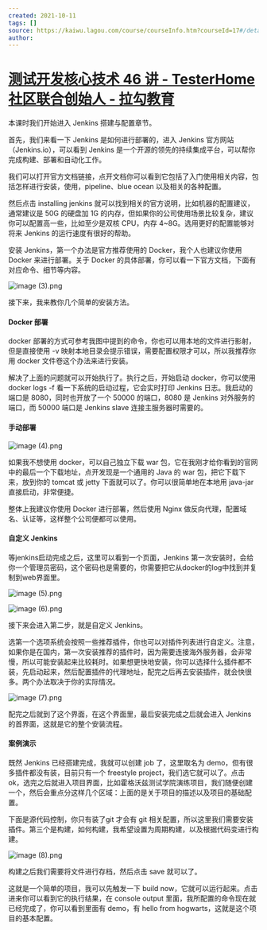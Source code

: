 ```yaml
---
created: 2021-10-11
tags: []
source: https://kaiwu.lagou.com/course/courseInfo.htm?courseId=17#/detail/pc?id=317
author: 
---
```


# [测试开发核心技术 46 讲 - TesterHome 社区联合创始人 - 拉勾教育](https://kaiwu.lagou.com/course/courseInfo.htm?courseId=17#/detail/pc?id=317)


本课时我们开始进入 Jenkins 搭建与配置章节。

首先，我们来看一下 Jenkins 是如何进行部署的，进入 Jenkins 官方网站（Jenkins.io），可以看到 Jenkins 是一个开源的领先的持续集成平台，可以帮你完成构建、部署和自动化工作。

我们可以打开官方文档链接，点开文档你可以看到它包括了入门使用相关内容，包括怎样进行安装，使用，pipeline、blue ocean 以及相关的各种配置。

然后点击 installing jenkins 就可以找到相关的官方说明，比如机器的配置建议，通常建议是 50G 的硬盘加 1G 的内存，但如果你的公司使用场景比较复杂，建议你可以配置高一些，比如至少是双核 CPU，内存 4~8G。选用更好的配置能够对将来 Jenkins 的运行速度有很好的帮助。

安装 Jenkins，第一个办法是官方推荐使用的 Docker，我个人也建议你使用 Docker 来进行部署。关于 Docker 的具体部署，你可以看一下官方文档，下面有对应命令、细节等内容。

![image (3).png](https://s0.lgstatic.com/i/image/M00/0A/C5/Ciqc1F6-byKALv2EAAR1VSL27rM786.png)

接下来，我来教你几个简单的安装方法。

#### Docker 部署

docker 部署的方式可参考我图中提到的命令，你也可以用本地的文件进行影射，但是直接使用 -v 映射本地目录会提示错误，需要配置权限才可以，所以我推荐你用 docker 文件卷这个办法来进行安装。

解决了上面的问题就可以开始执行了。执行之后，开始启动 docker，你可以使用 docker logs -f 看一下系统的启动过程，它会实时打印 Jenkins 日志。我启动的端口是 8080，同时也开放了一个 50000 的端口，8080 是 Jenkins 对外服务的端口，而 50000 端口是 Jenkins slave 连接主服务器时需要的。

#### 手动部署

![image (4).png](https://s0.lgstatic.com/i/image/M00/0A/C5/Ciqc1F6-bzmAauztAAHn5CtWGbQ563.png)

如果我不想使用 docker，可以自己独立下载 war 包，它在我刚才给你看到的官网中的最后一个下载地址，点开发现是一个通用的 Java 的 war 包，把它下载下来，放到你的 tomcat 或 jetty 下面就可以了。你可以很简单地在本地用 java-jar 直接启动，非常便捷。

整体上我建议你使用 Docker 进行部署，然后使用 Nginx 做反向代理，配置域名、认证等，这样整个公司便都可以使用。

#### 自定义 Jenkins

等jenkins启动完成之后，这里可以看到一个页面，Jenkins 第一次安装时，会给你一个管理员密码，这个密码也是需要的，你需要把它从docker的log中找到并复制到web界面里。

![image (5).png](https://s0.lgstatic.com/i/image/M00/0A/C5/CgqCHl6-b0SARPOEAAFPx1Xi2IY790.png)

![image (6).png](https://s0.lgstatic.com/i/image/M00/0A/C5/Ciqc1F6-b02AMJb7AAGfo97c2I8514.png)

接下来会进入第二步，就是自定义 Jenkins。

选第一个选项系统会按照一些推荐插件，你也可以对插件列表进行自定义。注意，如果你是在国内，第一次安装推荐的插件时，因为需要连接海外服务器，会非常慢，所以可能安装起来比较耗时。如果想更快地安装，你可以选择什么插件都不装，先启动起来，然后配置插件的代理地址，配完之后再去安装插件，就会快很多。两个办法取决于你的实际情况。

![image (7).png](https://s0.lgstatic.com/i/image/M00/0A/C5/Ciqc1F6-b1yARPpFAAGQtQWZq-0515.png)

配完之后就到了这个界面，在这个界面里，最后安装完成之后就会进入 Jenkins 的首界面，这就是它的整个安装流程。

#### 案例演示

既然 Jenkins 已经搭建完成，我就可以创建 job 了，这里取名为 demo，但有很多插件都没有装，目前只有一个 freestyle project，我们选它就可以了。点击 ok，选完之后就进入项目界面，比如霍格沃兹测试学院演练项目，我们随便创建一个，然后会重点分这样几个区域：上面的是关于项目的描述以及项目的基础配置。

下面是源代码控制，你只有装了git 才会有 git 相关配置，所以这里我们需要安装插件。第三个是构建，如何构建，我希望设置为周期构建，以及根据代码变进行构建。

![image (8).png](https://s0.lgstatic.com/i/image/M00/0A/C5/Ciqc1F6-b2WAe1vsAABljoYJtk4105.png)

构建之后我们需要将文件进行存档，然后点击 save 就可以了。

这就是一个简单的项目，我可以先触发一下 build now，它就可以运行起来。点击进来你可以看到它的执行结果，在 console output 里面，我所配置的命令现在就已经完成了，你可以看到里面有 demo，有 hello from hogwarts，这就是这个项目的基本配置。
